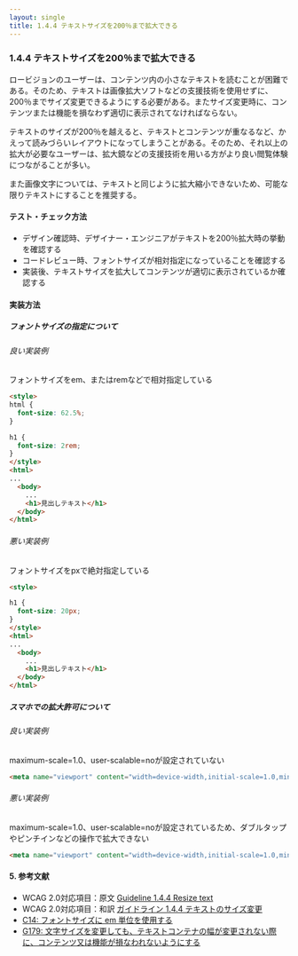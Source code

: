 ```yaml
---
layout: single
title: 1.4.4 テキストサイズを200％まで拡大できる
---
```


### 1.4.4 テキストサイズを200％まで拡大できる

ロービジョンのユーザーは、コンテンツ内の小さなテキストを読むことが困難である。そのため、テキストは画像拡大ソフトなどの支援技術を使用せずに、200％までサイズ変更できるようにする必要がある。またサイズ変更時に、コンテンツまたは機能を損なわず適切に表示されてなければならない。

テキストのサイズが200％を越えると、テキストとコンテンツが重なるなど、かえって読みづらいレイアウトになってしまうことがある。そのため、それ以上の拡大が必要なユーザーは、拡大鏡などの支援技術を用いる方がより良い閲覧体験につながることが多い。

また画像文字については、テキストと同じように拡大縮小できないため、可能な限りテキストにすることを推奨する。

#### テスト・チェック方法

- デザイン確認時、デザイナー・エンジニアがテキストを200％拡大時の挙動を確認する
- コードレビュー時、フォントサイズが相対指定になっていることを確認する
- 実装後、テキストサイズを拡大してコンテンツが適切に表示されているか確認する

#### 実装方法

##### フォントサイズの指定について

###### 良い実装例

フォントサイズをem、またはremなどで相対指定している

```html
<style>
html {
  font-size: 62.5%;
}

h1 {
  font-size: 2rem;
}
</style>
<html>
...
  <body>
    ...
    <h1>見出しテキスト</h1>
  </body>
</html>
```

###### 悪い実装例

フォントサイズをpxで絶対指定している

```html
<style>

h1 {
  font-size: 20px;
}
</style>
<html>
...
  <body>
    ...
    <h1>見出しテキスト</h1>
  </body>
</html>
```

##### スマホでの拡大許可について

###### 良い実装例
maximum-scale=1.0、user-scalable=noが設定されていない

```html
<meta name="viewport" content="width=device-width,initial-scale=1.0,minimum-scale=1.0">
```



###### 悪い実装例

maximum-scale=1.0、user-scalable=noが設定されているため、ダブルタップやピンチインなどの操作で拡大できない

```html
<meta name="viewport" content="width=device-width,initial-scale=1.0,minimum-scale=1.0,maximum-scale=1.0,user-scalable=no">
```

#### 5. 参考文献

- WCAG 2.0対応項目：原文 [Guideline 1.4.4 Resize text](https://www.w3.org/TR/2008/REC-WCAG20-20081211/#visual-audio-contrast-scale)
- WCAG 2.0対応項目：和訳 [ガイドライン 1.4.4 テキストのサイズ変更](http://waic.jp/docs/WCAG20/Overview.html#visual-audio-contrast-scale)
- [C14: フォントサイズに em 単位を使用する](https://waic.jp/docs/WCAG-TECHS/C14.html)
- [G179: 文字サイズを変更しても、テキストコンテナの幅が変更されない際に、コンテンツ又は機能が損なわれないようにする](https://waic.jp/docs/WCAG-TECHS/G179.html)
